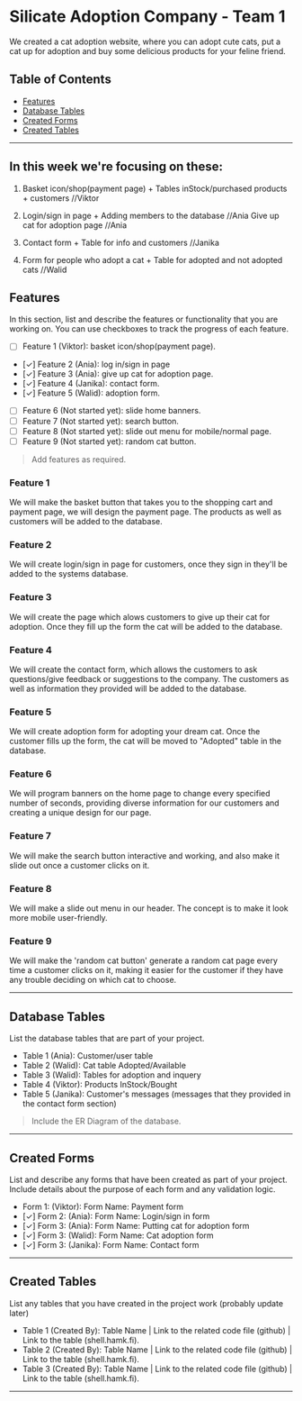 # Silicate Adoption Company - Team 1

We created a cat adoption website, where you can adopt cute cats, put a cat up for adoption and buy some delicious products for your feline friend.

## Table of Contents
- [Features](#features)
- [Database Tables](#database-tables)
- [Created Forms](#created-forms)
- [Created Tables](#created-tables)

---


## In this week we're focusing on these:

1. Basket icon/shop(payment page) + Tables inStock/purchased products + customers //Viktor

2. Login/sign in page + Adding members to the database //Ania
   Give up cat for adoption page //Ania

3. Contact form + Table for info and customers //Janika

4. Form for people who adopt a cat + Table for adopted and not adopted cats //Walid

## Features

In this section, list and describe the features or functionality that you are working on. You can use checkboxes to track the progress of each feature.

- [ ] Feature 1 (Viktor): basket icon/shop(payment page).
- [✓] Feature 2 (Ania): log in/sign in page
- [✓] Feature 3 (Ania): give up cat for adoption page.
- [✓] Feature 4 (Janika): contact form.
- [✓] Feature 5 (Walid): adoption form.
- [ ] Feature 6 (Not started yet): slide home banners.
- [ ] Feature 7 (Not started yet): search button.
- [ ] Feature 8 (Not started yet): slide out menu for mobile/normal page.
- [ ] Feature 9 (Not started yet): random cat button.

> Add features as required. 
### Feature 1

We will make the basket button that takes you to the shopping cart and payment page, we will design the payment page. The products as well as customers will be added to the database.

### Feature 2 

We will create login/sign in page for customers, once they sign in they'll be added to the systems database.

### Feature 3

We will create the page which alows customers to give up their cat for adoption. Once they fill up the form the cat will be added to the database.

### Feature 4

We will create the contact form, which allows the customers to ask questions/give feedback or suggestions to the company. The customers as well as information they provided will be added to the database.

### Feature 5

We will create adoption form for adopting your dream cat. Once the customer fills up the form, the cat will be moved to "Adopted" table in the database.

### Feature 6  

We will program banners on the home page to change every specified number of seconds, providing diverse information for our customers and creating a unique design for our page.

### Feature 7

We will make the search button interactive and working, and also make it slide out once a customer clicks on it.

### Feature 8

We will make a slide out menu in our header. The concept is to make it look more mobile user-friendly.

### Feature 9

We will make the 'random cat button' generate a random cat page every time a customer clicks on it, making it easier for the customer if they have any trouble deciding on which cat to choose.

---

## Database Tables

List the database tables that are part of your project. 

- Table 1 (Ania): Customer/user table
- Table 2 (Walid): Cat table Adopted/Available
- Table 3 (Walid): Tables for adoption and inquery
- Table 4 (Viktor): Products InStock/Bought
- Table 5 (Janika): Customer's messages (messages that they provided in the contact form section)

> Include the ER Diagram of the database. 

---

## Created Forms

List and describe any forms that have been created as part of your project. Include details about the purpose of each form and any validation logic.

- Form 1: (Viktor): Form Name: Payment form 
- [✓] Form 2: (Ania): Form Name: Login/sign in form
- [✓] Form 3: (Ania): Form Name: Putting cat for adoption form
- [✓]  Form 3: (Walid): Form Name: Cat adoption form
- [✓]  Form 3: (Janika): Form Name: Contact form


---

## Created Tables

List any tables that you have created in the project work (probably update later)

- Table 1 (Created By): Table Name | Link to the related code file (github) | Link to the table (shell.hamk.fi).
- Table 2 (Created By): Table Name | Link to the related code file (github) | Link to the table (shell.hamk.fi).
- Table 3 (Created By): Table Name | Link to the related code file (github) | Link to the table (shell.hamk.fi).

---
